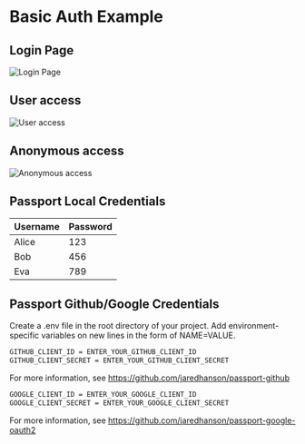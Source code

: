 # Basic Auth Example

## Login Page

![Login Page](https://user-images.githubusercontent.com/5055654/37658198-09978e02-2c5e-11e8-8e67-801bbffcc628.png)

## User access

![User access](https://user-images.githubusercontent.com/5055654/37658195-0959cee6-2c5e-11e8-8960-3d7a2fe318e0.png)

## Anonymous access

![Anonymous access](https://user-images.githubusercontent.com/5055654/37658197-09769ad0-2c5e-11e8-8ba1-1782d2ae44d8.png)

## Passport Local Credentials

| Username | Password |
| -------- | -------- |
| Alice    | 123    |
| Bob      | 456    |
| Eva      | 789    |

## Passport Github/Google Credentials

Create a .env file in the root directory of your project. Add environment-specific variables on new lines in the form of NAME=VALUE.

```sh
GITHUB_CLIENT_ID = ENTER_YOUR_GITHUB_CLIENT_ID
GITHUB_CLIENT_SECRET = ENTER_YOUR_GITHUB_CLIENT_SECRET
```
For more information, see https://github.com/jaredhanson/passport-github

```sh
GOOGLE_CLIENT_ID = ENTER_YOUR_GOOGLE_CLIENT_ID
GOOGLE_CLIENT_SECRET = ENTER_YOUR_GOOGLE_CLIENT_SECRET
```

For more information, see https://github.com/jaredhanson/passport-google-oauth2

